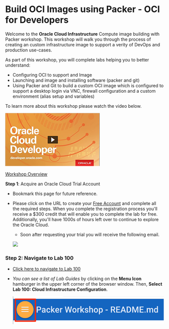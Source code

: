 # Build OCI Images using Packer - OCI for Developers

Welcome to the **Oracle Cloud Infrastructure** Compute image building with Packer workshop. This workshop will walk you through the process of creating an custom infrastructure image to support a verity of DevOps and production use-cases.

As part of this workshop, you will complete labs helping you to better understand:

- Configuring OCI to support and Image
- Launching and image and installing software (packer and git)
- Using Packer and Git to build a custom OCI image which is configured to support a desktop login via VNC, firewall configuration and a custom environment (alias setup and variables)

To learn more about this workshop please watch the video below.  

![](images/youtube.png)

<a href="https://videohub.oracle.com/media/PackerA+Overview/1_i0algeik" target="_video">Workshop Overview</a>

**Step 1**: Acquire an Oracle Cloud Trial Account

- Bookmark this page for future reference.

- Please click on the URL to create your <a class="trial-link" href="https://myservices.us.oraclecloud.com/mycloud/signup?language=en&sourceType=:ow:lp:2t::RC_NAMK190212P00041:PackerOCI_HOL&intcmp=:ow:lp:2t::RC_NAMK190212P00041:PackerOCI_HOL" target="_trial">Free Account</a> and complete all the required steps. When you complete the registration process you'll receive a $300 credit that will enable you to complete the lab for free.  Additionally, you'll have 1000s of hours left over to continue to explore the Oracle Cloud.

  - Soon after requesting your trial you will receive the following email.

  ![](images/050Linux/code_9.png)

### **Step 2**: Navigate to Lab 100

- [Click here to navigate to Lab 100](Lab100.md)
- _You can see a list of Lab Guides_ by clicking on the **Menu Icon** hamburger in the upper left corner of the browser window. Then, **Select Lab 100: Cloud Infrastructure Configuration**.

  ![](images/Introham.png)
